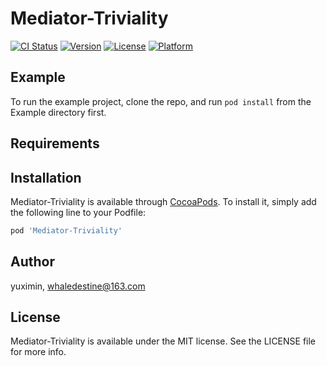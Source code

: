 # Mediator-Triviality

[![CI Status](https://img.shields.io/travis/yuximin/Mediator-Triviality.svg?style=flat)](https://travis-ci.org/yuximin/Mediator-Triviality)
[![Version](https://img.shields.io/cocoapods/v/Mediator-Triviality.svg?style=flat)](https://cocoapods.org/pods/Mediator-Triviality)
[![License](https://img.shields.io/cocoapods/l/Mediator-Triviality.svg?style=flat)](https://cocoapods.org/pods/Mediator-Triviality)
[![Platform](https://img.shields.io/cocoapods/p/Mediator-Triviality.svg?style=flat)](https://cocoapods.org/pods/Mediator-Triviality)

## Example

To run the example project, clone the repo, and run `pod install` from the Example directory first.

## Requirements

## Installation

Mediator-Triviality is available through [CocoaPods](https://cocoapods.org). To install
it, simply add the following line to your Podfile:

```ruby
pod 'Mediator-Triviality'
```

## Author

yuximin, whaledestine@163.com

## License

Mediator-Triviality is available under the MIT license. See the LICENSE file for more info.
